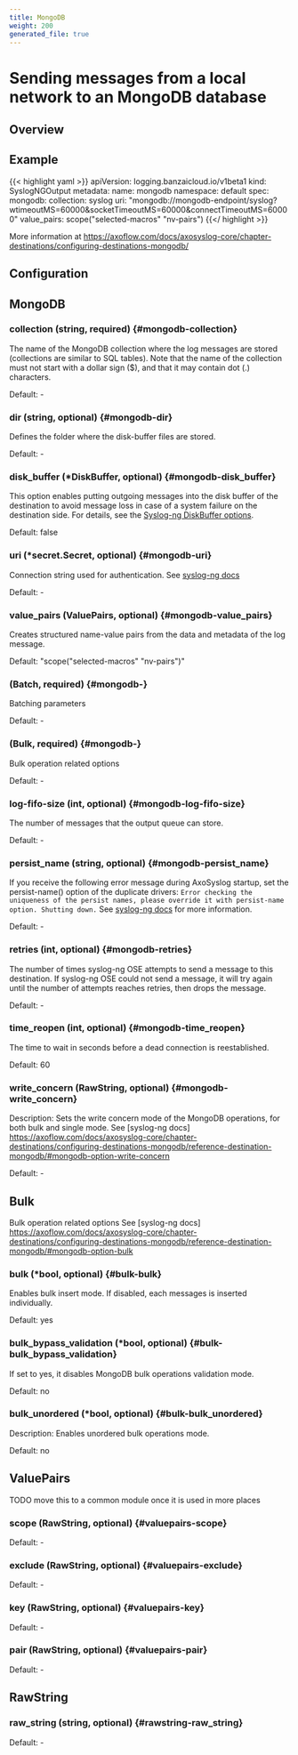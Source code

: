 ```yaml
---
title: MongoDB
weight: 200
generated_file: true
---
```


# Sending messages from a local network to an MongoDB database
## Overview

## Example

{{< highlight yaml >}}
apiVersion: logging.banzaicloud.io/v1beta1
kind: SyslogNGOutput
metadata:
  name: mongodb
  namespace: default
spec:
  mongodb:
    collection: syslog
    uri: "mongodb://mongodb-endpoint/syslog?wtimeoutMS=60000&socketTimeoutMS=60000&connectTimeoutMS=60000"
    value_pairs: scope("selected-macros" "nv-pairs")
{{</ highlight >}}

More information at https://axoflow.com/docs/axosyslog-core/chapter-destinations/configuring-destinations-mongodb/


## Configuration
## MongoDB

### collection (string, required) {#mongodb-collection}

The name of the MongoDB collection where the log messages are stored (collections are similar to SQL tables). Note that the name of the collection must not start with a dollar sign ($), and that it may contain dot (.) characters. 

Default: -

### dir (string, optional) {#mongodb-dir}

Defines the folder where the disk-buffer files are stored. 

Default: -

### disk_buffer (*DiskBuffer, optional) {#mongodb-disk_buffer}

This option enables putting outgoing messages into the disk buffer of the destination to avoid message loss in case of a system failure on the destination side. For details, see the [Syslog-ng DiskBuffer options](../disk_buffer/).

Default: false

### uri (*secret.Secret, optional) {#mongodb-uri}

Connection string used for authentication. See [syslog-ng docs](https://axoflow.com/docs/axosyslog-core/chapter-destinations/configuring-destinations-mongodb/reference-destination-mongodb/#mongodb-option-uri) 

Default: -

### value_pairs (ValuePairs, optional) {#mongodb-value_pairs}

Creates structured name-value pairs from the data and metadata of the log message.

Default: "scope("selected-macros" "nv-pairs")"

###  (Batch, required) {#mongodb-}

Batching parameters 

Default: -

###  (Bulk, required) {#mongodb-}

Bulk operation related options 

Default: -

### log-fifo-size (int, optional) {#mongodb-log-fifo-size}

The number of messages that the output queue can store. 

Default: -

### persist_name (string, optional) {#mongodb-persist_name}

If you receive the following error message during AxoSyslog startup, set the persist-name() option of the duplicate drivers: `Error checking the uniqueness of the persist names, please override it with persist-name option. Shutting down.` See [syslog-ng docs](https://axoflow.com/docs/axosyslog-core/chapter-destinations/configuring-destinations-http-nonjava/reference-destination-http-nonjava/#persist-name) for more information. 

Default: -

### retries (int, optional) {#mongodb-retries}

The number of times syslog-ng OSE attempts to send a message to this destination. If syslog-ng OSE could not send a message, it will try again until the number of attempts reaches retries, then drops the message. 

Default: -

### time_reopen (int, optional) {#mongodb-time_reopen}

The time to wait in seconds before a dead connection is reestablished.

Default: 60

### write_concern (RawString, optional) {#mongodb-write_concern}

Description: Sets the write concern mode of the MongoDB operations, for both bulk and single mode. See [syslog-ng docs] https://axoflow.com/docs/axosyslog-core/chapter-destinations/configuring-destinations-mongodb/reference-destination-mongodb/#mongodb-option-write-concern 

Default: -


## Bulk

Bulk operation related options
See [syslog-ng docs] https://axoflow.com/docs/axosyslog-core/chapter-destinations/configuring-destinations-mongodb/reference-destination-mongodb/#mongodb-option-bulk

### bulk (*bool, optional) {#bulk-bulk}

Enables bulk insert mode. If disabled, each messages is inserted individually.

Default: yes

### bulk_bypass_validation (*bool, optional) {#bulk-bulk_bypass_validation}

If set to yes, it disables MongoDB bulk operations validation mode.

Default: no

### bulk_unordered (*bool, optional) {#bulk-bulk_unordered}

Description: Enables unordered bulk operations mode.

Default: no


## ValuePairs

TODO move this to a common module once it is used in more places

### scope (RawString, optional) {#valuepairs-scope}

Default: -

### exclude (RawString, optional) {#valuepairs-exclude}

Default: -

### key (RawString, optional) {#valuepairs-key}

Default: -

### pair (RawString, optional) {#valuepairs-pair}

Default: -


## RawString

### raw_string (string, optional) {#rawstring-raw_string}

Default: -


